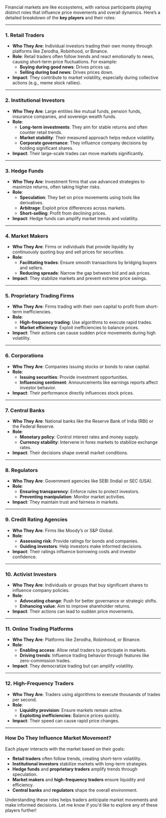 Financial markets are like ecosystems, with various participants playing distinct roles that influence price movements and overall dynamics. Here’s a detailed breakdown of the **key players** and their roles:

---

### **1. Retail Traders**
- **Who They Are**: Individual investors trading their own money through platforms like Zerodha, Robinhood, or Binance.
- **Role**: Retail traders often follow trends and react emotionally to news, causing short-term price fluctuations. For example:
  - **Buying during good news**: Drives prices up.
  - **Selling during bad news**: Drives prices down.
- **Impact**: They contribute to market volatility, especially during collective actions (e.g., meme stock rallies).

---

### **2. Institutional Investors**
- **Who They Are**: Large entities like mutual funds, pension funds, insurance companies, and sovereign wealth funds.
- **Role**:
  - **Long-term investments**: They aim for stable returns and often counter retail trends.
  - **Market stability**: Their measured approach helps reduce volatility.
  - **Corporate governance**: They influence company decisions by holding significant shares.
- **Impact**: Their large-scale trades can move markets significantly.

---

### **3. Hedge Funds**
- **Who They Are**: Investment firms that use advanced strategies to maximize returns, often taking higher risks.
- **Role**:
  - **Speculation**: They bet on price movements using tools like derivatives.
  - **Arbitrage**: Exploit price differences across markets.
  - **Short-selling**: Profit from declining prices.
- **Impact**: Hedge funds can amplify market trends and volatility.

---

### **4. Market Makers**
- **Who They Are**: Firms or individuals that provide liquidity by continuously quoting buy and sell prices for securities.
- **Role**:
  - **Facilitating trades**: Ensure smooth transactions by bridging buyers and sellers.
  - **Reducing spreads**: Narrow the gap between bid and ask prices.
- **Impact**: They stabilize markets and prevent extreme price swings.

---

### **5. Proprietary Trading Firms**
- **Who They Are**: Firms trading with their own capital to profit from short-term inefficiencies.
- **Role**:
  - **High-frequency trading**: Use algorithms to execute rapid trades.
  - **Market efficiency**: Exploit inefficiencies to balance prices.
- **Impact**: Their actions can cause sudden price movements during high volatility.

---

### **6. Corporations**
- **Who They Are**: Companies issuing stocks or bonds to raise capital.
- **Role**:
  - **Issuing securities**: Provide investment opportunities.
  - **Influencing sentiment**: Announcements like earnings reports affect investor behavior.
- **Impact**: Their performance directly influences stock prices.

---

### **7. Central Banks**
- **Who They Are**: National banks like the Reserve Bank of India (RBI) or the Federal Reserve.
- **Role**:
  - **Monetary policy**: Control interest rates and money supply.
  - **Currency stability**: Intervene in forex markets to stabilize exchange rates.
- **Impact**: Their decisions shape overall market conditions.

---

### **8. Regulators**
- **Who They Are**: Government agencies like SEBI (India) or SEC (USA).
- **Role**:
  - **Ensuring transparency**: Enforce rules to protect investors.
  - **Preventing manipulation**: Monitor market activities.
- **Impact**: They maintain trust and fairness in markets.

---

### **9. Credit Rating Agencies**
- **Who They Are**: Firms like Moody’s or S&P Global.
- **Role**:
  - **Assessing risk**: Provide ratings for bonds and companies.
  - **Guiding investors**: Help investors make informed decisions.
- **Impact**: Their ratings influence borrowing costs and investor confidence.

---

### **10. Activist Investors**
- **Who They Are**: Individuals or groups that buy significant shares to influence company policies.
- **Role**:
  - **Advocating change**: Push for better governance or strategic shifts.
  - **Enhancing value**: Aim to improve shareholder returns.
- **Impact**: Their actions can lead to sudden price movements.

---

### **11. Online Trading Platforms**
- **Who They Are**: Platforms like Zerodha, Robinhood, or Binance.
- **Role**:
  - **Enabling access**: Allow retail traders to participate in markets.
  - **Driving trends**: Influence trading behavior through features like zero-commission trades.
- **Impact**: They democratize trading but can amplify volatility.

---

### **12. High-Frequency Traders**
- **Who They Are**: Traders using algorithms to execute thousands of trades per second.
- **Role**:
  - **Liquidity provision**: Ensure markets remain active.
  - **Exploiting inefficiencies**: Balance prices quickly.
- **Impact**: Their speed can cause rapid price changes.

---

### **How Do They Influence Market Movement?**
Each player interacts with the market based on their goals:
- **Retail traders** often follow trends, creating short-term volatility.
- **Institutional investors** stabilize markets with long-term strategies.
- **Hedge funds** and **proprietary traders** amplify trends through speculation.
- **Market makers** and **high-frequency traders** ensure liquidity and efficiency.
- **Central banks** and **regulators** shape the overall environment.

Understanding these roles helps traders anticipate market movements and make informed decisions. Let me know if you'd like to explore any of these players further!
